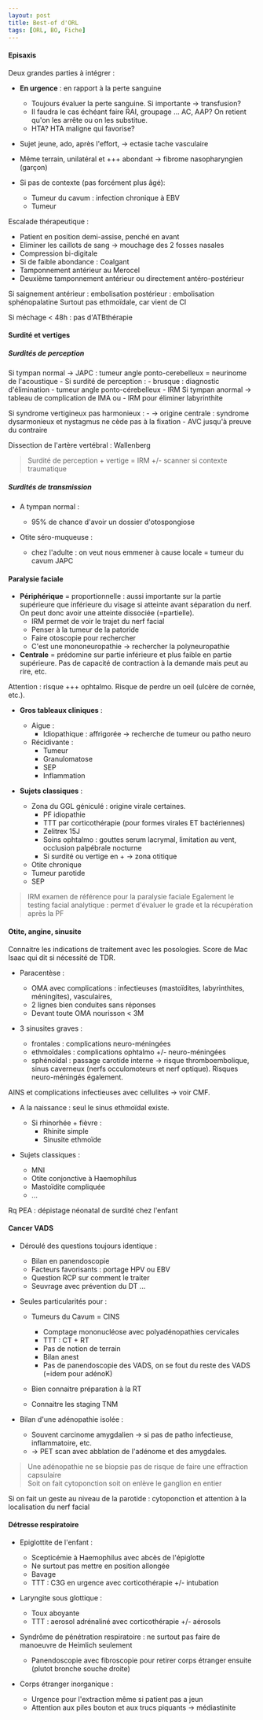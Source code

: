 ```yaml
---
layout: post
title: Best-of d'ORL
tags: [ORL, BO, Fiche]
---
```


#### Episaxis

Deux grandes parties à intégrer :
  - **En urgence** : en rapport à la perte sanguine
    - Toujours évaluer la perte sanguine. Si importante -> transfusion?
    - Il faudra le cas échéant faire RAI, groupage ... AC, AAP? On retient qu'on les arrête ou on les substitue.
    - HTA? HTA maligne qui favorise?

  - Sujet jeune, ado, après l'effort, -> ectasie tache vasculaire
  - Même terrain, unilatéral et +++ abondant -> fibrome nasopharyngien (garçon)
  - Si pas de contexte (pas forcément plus âgé):
    - Tumeur du cavum : infection chronique à EBV
    - Tumeur

Escalade thérapeutique :
  - Patient en position demi-assise, penché en avant
  - Eliminer les caillots de sang -> mouchage des 2 fosses nasales
  - Compression bi-digitale
  - Si de faible abondance : Coalgant
  - Tamponnement antérieur au Merocel
  - Deuxième tamponnement antérieur ou directement antéro-postérieur

Si saignement antérieur : embolisation
postérieur : embolisation sphénopalatine
Surtout pas ethmoïdale, car vient de CI

Si méchage < 48h : pas d'ATBthérapie

#### Surdité et vertiges

##### Surdités de perception

Si tympan normal -> JAPC : tumeur angle ponto-cerebelleux = neurinome de l'acoustique
    - Si surdité de perception :
      - brusque : diagnostic d'élimination
      - tumeur angle ponto-cérebelleux
        - IRM
Si tympan anormal -> tableau de complication de IMA ou
    - IRM pour éliminer labyrinthite

Si syndrome vertigineux pas harmonieux :
    - -> origine centrale : syndrome dysarmonieux et nystagmus ne cède pas à la fixation
    - AVC jusqu'à preuve du contraire

Dissection de l'artère vertébral : Wallenberg

> Surdité de perception + vertige = IRM +/- scanner si contexte traumatique

##### Surdités de transmission

- A tympan normal :
  - 95% de chance d'avoir un dossier d'otospongiose

- Otite séro-muqueuse :
   - chez l'adulte : on veut nous emmener à cause locale = tumeur du cavum JAPC

#### Paralysie faciale

  - **Périphérique** = proportionnelle : aussi importante sur la partie supérieure que inférieure du visage si atteinte avant séparation du nerf. On peut donc avoir une atteinte dissociée (=partielle).
    - IRM permet de voir le trajet du nerf facial
    - Penser à la tumeur de la patoride
    - Faire otoscopie pour rechercher
    - C'est une mononeuropathie -> rechercher la polyneuropathie
  - **Centrale** = prédomine sur partie inférieure et plus faible en partie supérieure. Pas de capacité de contraction à la demande mais peut au rire, etc.

Attention : risque +++ ophtalmo. Risque de perdre un oeil (ulcère de cornée, etc.).

- **Gros tableaux cliniques** :
  - Aigue :
    - Idiopathique : affrigorée -> recherche de tumeur ou patho neuro
  - Récidivante :
    - Tumeur
    - Granulomatose
    - SEP
    - Inflammation

- **Sujets classiques** :
  - Zona du GGL géniculé : origine virale certaines.
    - PF idiopathie
    - TTT par corticothérapie (pour formes virales ET bactériennes)
    - Zelitrex 15J
    - Soins ophtalmo : gouttes serum lacrymal, limitation au vent, occlusion palpébrale nocturne
    - Si surdité ou vertige en + -> zona otitique
  - Otite chronique
  - Tumeur parotide
  - SEP

> IRM examen de référence pour la paralysie faciale
Egalement le testing facial analytique : permet d'évaluer le grade et la récupération après la PF

#### Otite, angine, sinusite

Connaitre les indications de traitement avec les posologies. Score de Mac Isaac qui dit si nécessité de TDR.

- Paracentèse :
  - OMA avec complications : infectieuses (mastoïdites, labyrinthites, méningites), vasculaires,
  - 2 lignes bien conduites sans réponses
  - Devant toute OMA nourisson < 3M

- 3 sinusites graves :
  - frontales : complications neuro-méningées
  - ethmoïdales : complications ophtalmo +/- neuro-méningées
  - sphénoïdal : passage carotide interne -> risque thromboembolique, sinus caverneux (nerfs occulomoteurs et nerf optique). Risques neuro-méningés également.

AINS et complications infectieuses avec cellulites -> voir CMF.

- A la naissance : seul le sinus ethmoïdal existe.
  - Si rhinorhée + fièvre :
    - Rhinite simple
    - Sinusite ethmoïde

- Sujets classiques :
   - MNI
   - Otite conjonctive à Haemophilus
   - Mastoïdite compliquée
   - ...

Rq PEA : dépistage néonatal de surdité chez l'enfant

#### Cancer VADS

- Déroulé des questions toujours identique :
  - Bilan en panendoscopie
  - Facteurs favorisants : portage HPV ou EBV
  - Question RCP sur comment le traiter
  - Seuvrage avec prévention du DT ...

- Seules particularités pour :
  - Tumeurs du Cavum = CINS
    - Comptage mononucléose avec polyadénopathies cervicales
    - TTT : CT + RT
    - Pas de notion de terrain
    - Bilan anest
    - Pas de panendoscopie des VADS, on se fout du reste des VADS (=idem pour adénoK)

  - Bien connaitre préparation à la RT
  - Connaitre les staging TNM

- Bilan d'une adénopathie isolée :
  - Souvent carcinome amygdalien -> si pas de patho infectieuse, inflammatoire, etc.
  - -> PET scan avec abblation de l'adénome et des amygdales.

> Une adénopathie ne se biopsie pas de risque de faire une effraction capsulaire<br>
Soit on fait cytoponction soit on enlève le ganglion en entier

Si on fait un geste au niveau de la parotide : cytoponction et attention à la localisation du nerf facial

#### Détresse respiratoire

- Epiglottite de l'enfant :
  - Scepticémie à Haemophilus avec abcès de l'épiglotte
  - Ne surtout pas mettre en position allongée
  - Bavage
  - TTT : C3G en urgence avec corticothérapie +/- intubation

- Laryngite sous glottique :
  - Toux aboyante
  - TTT : aerosol adrénaliné avec corticothérapie +/- aérosols

- Syndrôme de pénétration respiratoire : ne surtout pas faire de manoeuvre de Heimlich seulement
  - Panendoscopie avec fibroscopie pour retirer corps étranger ensuite (plutot bronche souche droite)

- Corps étranger inorganique :
  - Urgence pour l'extraction même si patient pas a jeun
  - Attention aux piles bouton et aux trucs piquants -> médiastinite
